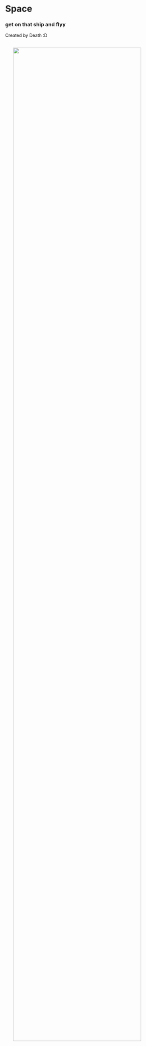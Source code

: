 <h1>Space</h1>
<h3>get on that ship and flyy</h3>
<p>Created by Death :D</p>
<br>
<img width="90%" style="margin-left: 5%" src="https://media.discordapp.net/attachments/1136498462465200188/1155712752904585216/Screen_Shot_2023-09-24_at_11.49.46_PM.png">